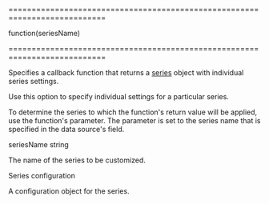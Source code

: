 <!--**
/*-------------------------------------------
    Auto-generated file. Do not modify.
-------------------------------------------

**-->
===========================================================================
<!--type-->function(seriesName)<!--/type-->
===========================================================================

<!--shortDescription-->
Specifies a callback function that returns a [series](/Documentation/ApiReference/Data_Visualization_Widgets/dxChart/Configuration/series/) object with individual series settings.
<!--/shortDescription-->

<!--fullDescription-->
Use this option to specify individual settings for a particular series.

To determine the series to which the function's return value will be applied, use the function's parameter. The parameter is set to the series name that is specified in the data source's field.
<!--/fullDescription-->
<!--typeFunctionParamName1-->seriesName<!--/typeFunctionParamName1-->
<!--typeFunctionParamType1-->string<!--/typeFunctionParamType1-->
<!--typeFunctionParamDescription1-->
The name of the series to be customized.
<!--/typeFunctionParamDescription1-->

<!--typeFunctionReturnType-->Series configuration<!--/typeFunctionReturnType-->
<!--typeFunctionReturnDescription-->
A configuration object for the series.
<!--/typeFunctionReturnDescription-->